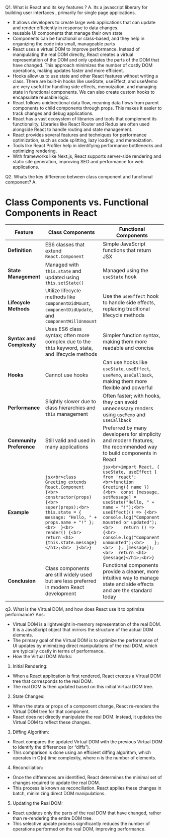 Q1. What is React and its key features ?
A. Its a javascript liberary for building user interfaces , primarily for single page applications. 
- It allows developers to create large web applications that can update and render efficiently in response to data changes.
- reusable UI components that manage their own state
- Components can be functional or class-based, and they help in organizing the code into small, manageable parts
- React uses a virtual DOM to improve performance. Instead of manipulating the real DOM directly, React creates a virtual representation of the DOM and only updates the parts of the DOM that have changed.
This approach minimizes the number of costly DOM operations, making updates faster and more efficient.
- Hooks allow us to use state and other React features without writing a class. There are built-in hooks like useState, useEffect, and useMemo are very useful for handling side effects, memoization, and managing state in functional components.
We can also create custom hooks to encapsulate reusable logic.
- React follows unidirectional data flow, meaning data flows from parent components to child components through props. This makes it easier to track changes and debug applications.
- React has a vast ecosystem of libraries and tools that complement its functionality. Libraries like React Router and Redux are often used alongside React to handle routing and state management.
- React provides several features and techniques for performance optimization, such as code splitting, lazy loading, and memoization.
- Tools like React Profiler help in identifying performance bottlenecks and optimizing rendering.
- With frameworks like Next.js, React supports server-side rendering and static site generation, improving SEO and performance for web applications.

Q2. Whats the key difference between class component and functional component?
A. 
# Class Components vs. Functional Components in React

| Feature                     | Class Components                                                                                                                | Functional Components                                                                                                   |
|-----------------------------|---------------------------------------------------------------------------------------------------------------------------------|------------------------------------------------------------------------------------------------------------------------|
| **Definition**              | ES6 classes that extend `React.Component`                                                                                        | Simple JavaScript functions that return JSX                                                                             |
| **State Management**        | Managed with `this.state` and updated using `this.setState()`                                                                    | Managed using the `useState` hook                                                                                       |
| **Lifecycle Methods**       | Utilize lifecycle methods like `componentDidMount`, `componentDidUpdate`, and `componentWillUnmount`                             | Use the `useEffect` hook to handle side effects, replacing traditional lifecycle methods                                |
| **Syntax and Complexity**   | Uses ES6 class syntax; often more complex due to the `this` keyword, state, and lifecycle methods                                | Simpler function syntax, making them more readable and concise                                                          |
| **Hooks**                   | Cannot use hooks                                                                                                                 | Can use hooks like `useState`, `useEffect`, `useMemo`, `useCallback`, making them more flexible and powerful            |
| **Performance**             | Slightly slower due to class hierarchies and `this` management                                                                   | Often faster; with hooks, they can avoid unnecessary renders using `useMemo` and `useCallback`                          |
| **Community Preference**    | Still valid and used in many applications                                                                                        | Preferred by many developers for simplicity and modern features; the recommended way to build components in React       |
| **Example**                 | ```jsx<br>class Greeting extends React.Component {<br>  constructor(props) {<br>    super(props);<br>    this.state = { message: "Hello, " + props.name + "!" };<br>  }<br>  render() {<br>    return <h1>{this.state.message}</h1>;<br>  }<br>}``` | ```jsx<br>import React, { useState, useEffect } from 'react';<br>function Greeting({ name }) {<br>  const [message, setMessage] = useState("Hello, " + name + "!");<br>  useEffect(() => {<br>    console.log("Component mounted or updated");<br>    return () => {<br>      console.log("Component unmounted");<br>    };<br>  }, [message]);<br>  return <h1>{message}</h1>;<br>}``` |
| **Conclusion**              | Class components are still widely used but are less preferred in modern React development                                        | Functional components provide a cleaner, more intuitive way to manage state and side effects and are the standard today |

q3. What is the Virtual DOM, and how does React use it to optimize performance?
Ans:
- Virtual DOM is a lightweight in-memory representation of the real DOM. It is a JavaScript object that mirrors the structure of the actual DOM elements.
- The primary goal of the Virtual DOM is to optimize the performance of UI updates by minimizing direct manipulations of the real DOM, which are typically costly in terms of performance.
- How the Virtual DOM Works:
1. Initial Rendering:
  - When a React application is first rendered, React creates a Virtual DOM tree that corresponds to the real DOM.
  - The real DOM is then updated based on this initial Virtual DOM tree.
2. State Changes:
  - When the state or props of a component change, React re-renders the Virtual DOM tree for that component.
  - React does not directly manipulate the real DOM. Instead, it updates the Virtual DOM to reflect these changes.
3. Diffing Algorithm:
  - React compares the updated Virtual DOM with the previous Virtual DOM to identify the differences (or “diffs”).
  - This comparison is done using an efficient diffing algorithm, which operates in O(n) time complexity, where n is the number of elements.
4. Reconciliation:
  - Once the differences are identified, React determines the minimal set of changes required to update the real DOM.
  - This process is known as reconciliation. React applies these changes in batch, minimizing direct DOM manipulations.
5. Updating the Real DOM:
  - React updates only the parts of the real DOM that have changed, rather than re-rendering the entire DOM tree.
  - This selective update process significantly reduces the number of operations performed on the real DOM, improving performance.

